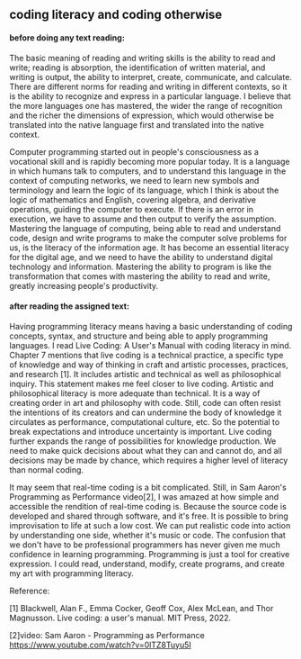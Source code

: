 ## coding literacy and coding otherwise 

#### before doing any text reading:

The basic meaning of reading and writing skills is the ability to read and write; reading is absorption, the identification of written material, and writing is output, the ability to interpret, create, communicate, and calculate. There are different norms for reading and writing in different contexts, so it is the ability to recognize and express in a particular language. I believe that the more languages one has mastered, the wider the range of recognition and the richer the dimensions of expression, which would otherwise be translated into the native language first and translated into the native context.

Computer programming started out in people's consciousness as a vocational skill and is rapidly becoming more popular today. It is a language in which humans talk to computers, and to understand this language in the context of computing networks, we need to learn new symbols and terminology and learn the logic of its language, which I think is about the logic of mathematics and English, covering algebra, and derivative operations, guiding the computer to execute. If there is an error in execution, we have to assume and then output to verify the assumption. Mastering the language of computing, being able to read and understand code, design and write programs to make the computer solve problems for us, is the literacy of the information age.
It has become an essential literacy for the digital age, and we need to have the ability to understand digital technology and information. Mastering the ability to program is like the transformation that comes with mastering the ability to read and write, greatly increasing people's productivity.

#### after reading the assigned text:

Having programming literacy means having a basic understanding of coding concepts, syntax, and structure and being able to apply programming languages. I read Live Coding: A User's Manual with coding literacy in mind. Chapter 7 mentions that live coding is a technical practice, a specific type of knowledge and way of thinking in craft and artistic processes, practices, and research [1]. It includes artistic and technical as well as philosophical inquiry. This statement makes me feel closer to live coding. Artistic and philosophical literacy is more adequate than technical. It is a way of creating order in art and philosophy with code. Still, code can often resist the intentions of its creators and can undermine the body of knowledge it circulates as performance, computational culture, etc. So the potential to break expectations and introduce uncertainty is important. Live coding further expands the range of possibilities for knowledge production. We need to make quick decisions about what they can and cannot do, and all decisions may be made by chance, which requires a higher level of literacy than normal coding.

It may seem that real-time coding is a bit complicated. Still, in Sam Aaron's Programming as Performance video[2], I was amazed at how simple and accessible the rendition of real-time coding is. Because the source code is developed and shared through software, and it's free. It is possible to bring improvisation to life at such a low cost. We can put realistic code into action by understanding one side, whether it's music or code. The confusion that we don't have to be professional programmers has never given me much confidence in learning programming. Programming is just a tool for creative expression. I could read, understand, modify, create programs, and create my art with programming literacy.

Reference:

[1] Blackwell, Alan F., Emma Cocker, Geoff Cox, Alex McLean, and Thor Magnusson. Live coding: a user's manual. MIT Press, 2022.

[2]video: Sam Aaron - Programming as Performance https://www.youtube.com/watch?v=0lTZ8Tuyu5I






